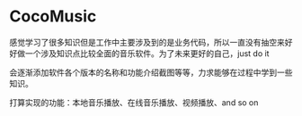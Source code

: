 # CocoMusic
感觉学习了很多知识但是工作中主要涉及到的是业务代码，所以一直没有抽空来好好做一个涉及知识点比较全面的音乐软件。为了未来更好的自己，just do it

会逐渐添加软件各个版本的名称和功能介绍截图等等，力求能够在过程中学到一些知识。

打算实现的功能：本地音乐播放、在线音乐播放、视频播放、and so on


